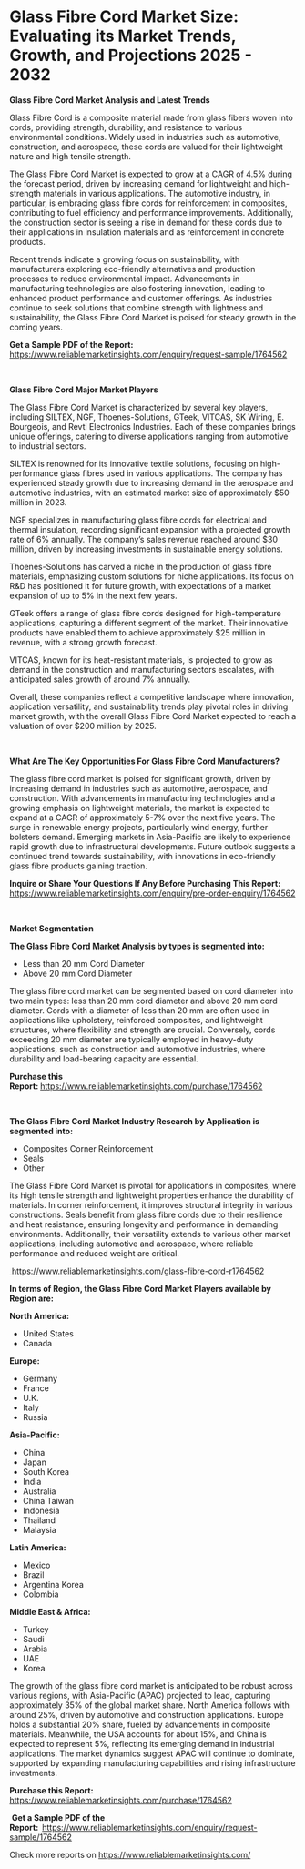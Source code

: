 <p><h1>Glass Fibre Cord Market Size: Evaluating its Market Trends, Growth, and Projections 2025 - 2032</h1></p><p><strong>Glass Fibre Cord Market Analysis and Latest Trends</strong></p>
<p><p>Glass Fibre Cord is a composite material made from glass fibers woven into cords, providing strength, durability, and resistance to various environmental conditions. Widely used in industries such as automotive, construction, and aerospace, these cords are valued for their lightweight nature and high tensile strength. </p><p>The Glass Fibre Cord Market is expected to grow at a CAGR of 4.5% during the forecast period, driven by increasing demand for lightweight and high-strength materials in various applications. The automotive industry, in particular, is embracing glass fibre cords for reinforcement in composites, contributing to fuel efficiency and performance improvements. Additionally, the construction sector is seeing a rise in demand for these cords due to their applications in insulation materials and as reinforcement in concrete products.</p><p>Recent trends indicate a growing focus on sustainability, with manufacturers exploring eco-friendly alternatives and production processes to reduce environmental impact. Advancements in manufacturing technologies are also fostering innovation, leading to enhanced product performance and customer offerings. As industries continue to seek solutions that combine strength with lightness and sustainability, the Glass Fibre Cord Market is poised for steady growth in the coming years.</p></p>
<p><strong>Get a Sample PDF of the Report:&nbsp;</strong> <a href="https://www.reliablemarketinsights.com/enquiry/request-sample/1764562?utm_campaign=2280&utm_medium=2&utm_source=Github&utm_content=ia&utm_term=02042025&utm_id=glass-fibre-cord">https://www.reliablemarketinsights.com/enquiry/request-sample/1764562</a></p>
<p>&nbsp;</p>
<p><strong>Glass Fibre Cord Major Market Players</strong></p>
<p><p>The Glass Fibre Cord Market is characterized by several key players, including SILTEX, NGF, Thoenes-Solutions, GTeek, VITCAS, SK Wiring, E. Bourgeois, and Revti Electronics Industries. Each of these companies brings unique offerings, catering to diverse applications ranging from automotive to industrial sectors.</p><p>SILTEX is renowned for its innovative textile solutions, focusing on high-performance glass fibres used in various applications. The company has experienced steady growth due to increasing demand in the aerospace and automotive industries, with an estimated market size of approximately $50 million in 2023.</p><p>NGF specializes in manufacturing glass fibre cords for electrical and thermal insulation, recording significant expansion with a projected growth rate of 6% annually. The company’s sales revenue reached around $30 million, driven by increasing investments in sustainable energy solutions.</p><p>Thoenes-Solutions has carved a niche in the production of glass fibre materials, emphasizing custom solutions for niche applications. Its focus on R&D has positioned it for future growth, with expectations of a market expansion of up to 5% in the next few years.</p><p>GTeek offers a range of glass fibre cords designed for high-temperature applications, capturing a different segment of the market. Their innovative products have enabled them to achieve approximately $25 million in revenue, with a strong growth forecast.</p><p>VITCAS, known for its heat-resistant materials, is projected to grow as demand in the construction and manufacturing sectors escalates, with anticipated sales growth of around 7% annually.</p><p>Overall, these companies reflect a competitive landscape where innovation, application versatility, and sustainability trends play pivotal roles in driving market growth, with the overall Glass Fibre Cord Market expected to reach a valuation of over $200 million by 2025.</p></p>
<p>&nbsp;</p>
<p><strong>What Are The Key Opportunities For Glass Fibre Cord Manufacturers?</strong></p>
<p><p>The glass fibre cord market is poised for significant growth, driven by increasing demand in industries such as automotive, aerospace, and construction. With advancements in manufacturing technologies and a growing emphasis on lightweight materials, the market is expected to expand at a CAGR of approximately 5-7% over the next five years. The surge in renewable energy projects, particularly wind energy, further bolsters demand. Emerging markets in Asia-Pacific are likely to experience rapid growth due to infrastructural developments. Future outlook suggests a continued trend towards sustainability, with innovations in eco-friendly glass fibre products gaining traction.</p></p>
<p><strong>Inquire or Share Your Questions If Any Before Purchasing This Report:</strong> <a href="https://www.reliablemarketinsights.com/enquiry/pre-order-enquiry/1764562?utm_campaign=2280&utm_medium=2&utm_source=Github&utm_content=ia&utm_term=02042025&utm_id=glass-fibre-cord">https://www.reliablemarketinsights.com/enquiry/pre-order-enquiry/1764562</a></p>
<p>&nbsp;</p>
<p><strong>Market Segmentation</strong></p>
<p><strong>The Glass Fibre Cord Market Analysis by types is segmented into:</strong></p>
<p><ul><li>Less than 20 mm Cord Diameter</li><li>Above 20 mm Cord Diameter</li></ul></p>
<p><p>The glass fibre cord market can be segmented based on cord diameter into two main types: less than 20 mm cord diameter and above 20 mm cord diameter. Cords with a diameter of less than 20 mm are often used in applications like upholstery, reinforced composites, and lightweight structures, where flexibility and strength are crucial. Conversely, cords exceeding 20 mm diameter are typically employed in heavy-duty applications, such as construction and automotive industries, where durability and load-bearing capacity are essential.</p></p>
<p><strong>Purchase this Report:&nbsp;</strong><a href="https://www.reliablemarketinsights.com/purchase/1764562?utm_campaign=2280&utm_medium=2&utm_source=Github&utm_content=ia&utm_term=02042025&utm_id=glass-fibre-cord">https://www.reliablemarketinsights.com/purchase/1764562</a></p>
<p>&nbsp;</p>
<p><strong>The Glass Fibre Cord Market Industry Research by Application is segmented into:</strong></p>
<p><ul><li>Composites Corner Reinforcement</li><li>Seals</li><li>Other</li></ul></p>
<p><p>The Glass Fibre Cord Market is pivotal for applications in composites, where its high tensile strength and lightweight properties enhance the durability of materials. In corner reinforcement, it improves structural integrity in various constructions. Seals benefit from glass fibre cords due to their resilience and heat resistance, ensuring longevity and performance in demanding environments. Additionally, their versatility extends to various other market applications, including automotive and aerospace, where reliable performance and reduced weight are critical.</p></p>
<p><a href="https://www.reliablemarketinsights.com/glass-fibre-cord-r1764562?utm_campaign=2280&utm_medium=2&utm_source=Github&utm_content=ia&utm_term=02042025&utm_id=glass-fibre-cord">&nbsp;https://www.reliablemarketinsights.com/glass-fibre-cord-r1764562</a></p>
<p><strong>In terms of Region, the Glass Fibre Cord Market Players available by Region are:</strong></p>
<p>
    <p> <strong> North America: </strong>
        <ul>
            <li>United States</li>
            <li>Canada</li>
        </ul>
        </p> 
    <p> <strong> Europe: </strong>
        <ul>
            <li>Germany</li>
            <li>France</li>
            <li>U.K.</li>
            <li>Italy</li>
            <li>Russia</li>
        </ul>
        </p> 
    <p> <strong> Asia-Pacific: </strong>
        <ul>
            <li>China</li>
            <li>Japan</li>
            <li>South Korea</li>
            <li>India</li>
            <li>Australia</li>
            <li>China Taiwan</li>
            <li>Indonesia</li>
            <li>Thailand</li>
            <li>Malaysia</li>
        </ul>
        </p> 
    <p> <strong> Latin America: </strong>
        <ul>
            <li>Mexico</li>
            <li>Brazil</li>
            <li>Argentina Korea</li>
            <li>Colombia</li>
        </ul>
        </p> 
    <p> <strong> Middle East & Africa: </strong>
        <ul>
            <li>Turkey</li>
            <li>Saudi</li>
            <li>Arabia</li>
            <li>UAE</li>
            <li>Korea</li>
        </ul>
    </p>
    </p>
<p><p>The growth of the glass fibre cord market is anticipated to be robust across various regions, with Asia-Pacific (APAC) projected to lead, capturing approximately 35% of the global market share. North America follows with around 25%, driven by automotive and construction applications. Europe holds a substantial 20% share, fueled by advancements in composite materials. Meanwhile, the USA accounts for about 15%, and China is expected to represent 5%, reflecting its emerging demand in industrial applications. The market dynamics suggest APAC will continue to dominate, supported by expanding manufacturing capabilities and rising infrastructure investments.</p></p>
<p><strong>Purchase this Report: </strong><a href="https://www.reliablemarketinsights.com/purchase/1764562?utm_campaign=2280&utm_medium=2&utm_source=Github&utm_content=ia&utm_term=02042025&utm_id=glass-fibre-cord">https://www.reliablemarketinsights.com/purchase/1764562</a></p>
<p>&nbsp;<strong>Get a Sample PDF of the Report:&nbsp;&nbsp;</strong><a href="https://www.reliablemarketinsights.com/enquiry/request-sample/1764562?utm_campaign=2280&utm_medium=2&utm_source=Github&utm_content=ia&utm_term=02042025&utm_id=glass-fibre-cord">https://www.reliablemarketinsights.com/enquiry/request-sample/1764562</a></p>
<p><strong></strong></p>
<p>Check more reports on <a href="https://www.reliablemarketinsights.com/?utm_campaign=2280&utm_medium=2&utm_source=Github&utm_content=ia&utm_term=02042025&utm_id=glass-fibre-cord">https://www.reliablemarketinsights.com/</a></p>